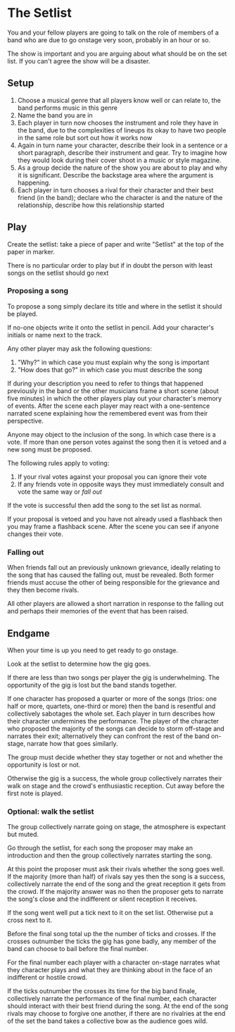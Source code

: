 # The Setlist

You and your fellow players are going to talk on the role of members of a band who are due to go onstage very soon, probably in an hour or so.

The show is important and you are arguing about what should be on the set list. If you can't agree the show will be a disaster.

## Setup

1. Choose a musical genre that all players know well or can relate to, the band performs music in this genre
1. Name the band you are in
1. Each player in turn now chooses the instrument and role they have in the band, due to the complexities of lineups its okay to have two people in the same role but sort out how it works now
1. Again in turn name your character, describe their look in a sentence or a short paragraph, describe their instrument and gear. Try to imagine how they would look during their cover shoot in a music or style magazine.
1. As a group decide the nature of the show you are about to play and why it is significant. Describe the backstage area where the argument is happening.
1. Each player in turn chooses a rival for their character and their best friend (in the band); declare who the character is and the nature of the relationship, describe how this relationship started

## Play

Create the setlist: take a piece of paper and write "Setlist" at the top of the paper in marker.

There is no particular order to play but if in doubt the person with least songs on the setlist should go next

### Proposing a song

To propose a song simply declare its title and where in the setlist it should be played.

If no-one objects write it onto the setlist in pencil. Add your character's initials or name next to the track.

Any other player may ask the following questions:

1. "Why?" in which case you must explain why the song is important
1. "How does that go?" in which case you must describe the song

If during your description you need to refer to things that happened previously in the band or the other musicians frame a short scene (about five minutes) in which the other players play out your character's memory of events. After the scene each player may react with a one-sentence narrated scene explaining how the remembered event was from their perspective.

Anyone may object to the inclusion of the song. In which case there is a vote. If more than one person votes against the song then it is vetoed and a new song must be proposed.

The following rules apply to voting:

1. If your rival votes against your proposal you can ignore their vote
1. If any friends vote in opposite ways they must immediately consult and vote the same way or *fall out*

If the vote is successful then add the song to the set list as normal.

If your proposal is vetoed and you have not already used a flashback then you may frame a flashback scene. After the scene you can see if anyone changes their vote.

### Falling out

When friends fall out an previously unknown grievance, ideally relating to the song that has caused the falling out, must be revealed. Both former friends must accuse the other of being responsible for the grievance and they then become rivals.

All other players are allowed a short narration in response to the falling out and perhaps their memories of the event that has been raised.

## Endgame

When your time is up you need to get ready to go onstage.

Look at the setlist to determine how the gig goes.

If there are less than two songs per player the gig is underwhelming. The opportunity of the gig is lost but the band stands together.

If one character has proposed a quarter or more of the songs (trios: one half or more, quartets, one-third or more) then the band is resentful and collectively sabotages the whole set. Each player in turn describes how their character undermines the performance. The player of the character who proposed the majority of the songs can decide to storm off-stage and narrates their exit; alternatively they can confront the rest of the band on-stage, narrate how that goes similarly.

The group must decide whether they stay together or not and whether the opportunity is lost or not.

Otherwise the gig is a success, the whole group collectively narrates their walk on stage and the crowd's enthusiastic reception. Cut away before the first note is played.

### Optional: walk the setlist

The group collectively narrate going on stage, the atmosphere is expectant but muted.

Go through the setlist, for each song the proposer may make an introduction and then the group collectively narrates starting the song.

At this point the proposer must ask their rivals whether the song goes well. If the majority (more than half) of rivals say yes then the song is a success, collectively narrate the end of the song and the great reception it gets from the crowd. If the majority answer was no then the proposer gets to narrate the song's close and the indifferent or silent reception it receives.

If the song went well put a tick next to it on the set list. Otherwise put a cross next to it.

Before the final song total up the the number of ticks and crosses. If the crosses outnumber the ticks the gig has gone badly, any member of the band can choose to bail before the final number.

For the final number each player with a character on-stage narrates what they character plays and what they are thinking about in the face of an indifferent or hostile crowd.

If the ticks outnumber the crosses its time for the big band finale, collectively narrate the performance of the final number, each character should interact with their best friend during the song. At the end of the song rivals may choose to forgive one another, if there are no rivalries at the end of the set the band takes a collective bow as the audience goes wild.


